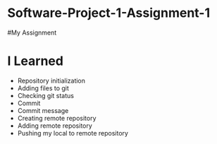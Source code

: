 # Software-Project-1-Assignment-1
#My Assignment
# I Learned 
- Repository initialization
- Adding files to git
- Checking git status
- Commit
- Commit message
- Creating remote repository
- Adding remote repository
- Pushing my local to remote repository
